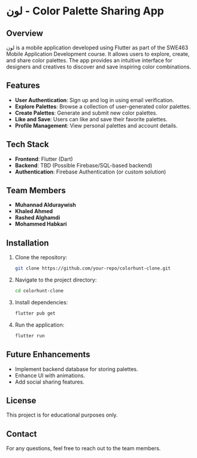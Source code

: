 # لون - Color Palette Sharing App

## Overview
لون is a mobile application developed using Flutter as part of the SWE463 Mobile Application Development course. It allows users to explore, create, and share color palettes. The app provides an intuitive interface for designers and creatives to discover and save inspiring color combinations.

## Features
- **User Authentication**: Sign up and log in using email verification.
- **Explore Palettes**: Browse a collection of user-generated color palettes.
- **Create Palettes**: Generate and submit new color palettes.
- **Like and Save**: Users can like and save their favorite palettes.
- **Profile Management**: View personal palettes and account details.

## Tech Stack
- **Frontend**: Flutter (Dart)
- **Backend**: TBD (Possible Firebase/SQL-based backend)
- **Authentication**: Firebase Authentication (or custom solution)

## Team Members
- **Muhannad Alduraywish**
- **Khaled Ahmed**
- **Rashed Alghamdi**
- **Mohammed Habkari**

## Installation
1. Clone the repository:
   ```bash
   git clone https://github.com/your-repo/colorhunt-clone.git
   ```
2. Navigate to the project directory:
   ```bash
   cd colorhunt-clone
   ```
3. Install dependencies:
   ```bash
   flutter pub get
   ```
4. Run the application:
   ```bash
   flutter run
   ```

## Future Enhancements
- Implement backend database for storing palettes.
- Enhance UI with animations.
- Add social sharing features.

## License
This project is for educational purposes only.

## Contact
For any questions, feel free to reach out to the team members.